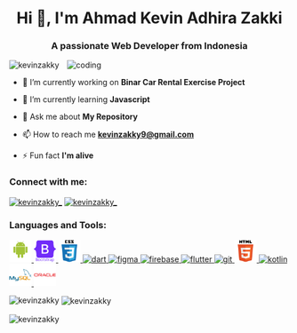 <h1 align="center">Hi 👋, I'm Ahmad Kevin Adhira Zakki</h1>
<h3 align="center">A passionate Web Developer from Indonesia</h3>

<img align="right" alt="coding" width="400" src="https://steamuserimages-a.akamaihd.net/ugc/2102675044426446272/22E6DF3A90BD6CDBB70D4BEF90BEF6D80108EC22/?imw=637&imh=358&ima=fit&impolicy=Letterbox&imcolor=%23000000&letterbox=true">

<p align="left"> <img src="https://komarev.com/ghpvc/?username=kevinzakky&label=Profile%20views&color=0e75b6&style=flat" alt="kevinzakky" /> </p>

- 🔭 I’m currently working on **Binar Car Rental Exercise Project**

- 🌱 I’m currently learning **Javascript**

- 💬 Ask me about **My Repository**

- 📫 How to reach me **kevinzakky9@gmail.com**

- ⚡ Fun fact **I'm alive**

<h3 align="left">Connect with me:</h3>
<p align="left">
<a href="https://instagram.com/kevinzakky_" target="blank"><img align="center" src="https://raw.githubusercontent.com/rahuldkjain/github-profile-readme-generator/master/src/images/icons/Social/instagram.svg" alt="kevinzakky_" height="30" width="40" /></a>
<a href="https://www.linkedin.com/in/ahmad-kevin-adhira-zakki-72a575279/" target="blank"><img align="center" src="https://raw.githubusercontent.com/rahuldkjain/github-profile-readme-generator/master/src/images/icons/Social/linkedin.svg" alt="kevinzakky_" height="30" width="40" /></a>
</p>

<h3 align="left">Languages and Tools:</h3>
<p align="left"> <a href="https://developer.android.com" target="_blank" rel="noreferrer"> <img src="https://raw.githubusercontent.com/devicons/devicon/master/icons/android/android-original-wordmark.svg" alt="android" width="40" height="40"/> </a> <a href="https://getbootstrap.com" target="_blank" rel="noreferrer"> <img src="https://raw.githubusercontent.com/devicons/devicon/master/icons/bootstrap/bootstrap-plain-wordmark.svg" alt="bootstrap" width="40" height="40"/> </a> <a href="https://www.w3schools.com/css/" target="_blank" rel="noreferrer"> <img src="https://raw.githubusercontent.com/devicons/devicon/master/icons/css3/css3-original-wordmark.svg" alt="css3" width="40" height="40"/> </a> <a href="https://dart.dev" target="_blank" rel="noreferrer"> <img src="https://www.vectorlogo.zone/logos/dartlang/dartlang-icon.svg" alt="dart" width="40" height="40"/> </a> <a href="https://www.figma.com/" target="_blank" rel="noreferrer"> <img src="https://www.vectorlogo.zone/logos/figma/figma-icon.svg" alt="figma" width="40" height="40"/> </a> <a href="https://firebase.google.com/" target="_blank" rel="noreferrer"> <img src="https://www.vectorlogo.zone/logos/firebase/firebase-icon.svg" alt="firebase" width="40" height="40"/> </a> <a href="https://flutter.dev" target="_blank" rel="noreferrer"> <img src="https://www.vectorlogo.zone/logos/flutterio/flutterio-icon.svg" alt="flutter" width="40" height="40"/> </a> <a href="https://git-scm.com/" target="_blank" rel="noreferrer"> <img src="https://www.vectorlogo.zone/logos/git-scm/git-scm-icon.svg" alt="git" width="40" height="40"/> </a> <a href="https://www.w3.org/html/" target="_blank" rel="noreferrer"> <img src="https://raw.githubusercontent.com/devicons/devicon/master/icons/html5/html5-original-wordmark.svg" alt="html5" width="40" height="40"/> </a> <a href="https://kotlinlang.org" target="_blank" rel="noreferrer"> <img src="https://www.vectorlogo.zone/logos/kotlinlang/kotlinlang-icon.svg" alt="kotlin" width="40" height="40"/> </a> <a href="https://www.mysql.com/" target="_blank" rel="noreferrer"> <img src="https://raw.githubusercontent.com/devicons/devicon/master/icons/mysql/mysql-original-wordmark.svg" alt="mysql" width="40" height="40"/> </a> <a href="https://www.oracle.com/" target="_blank" rel="noreferrer"> <img src="https://raw.githubusercontent.com/devicons/devicon/master/icons/oracle/oracle-original.svg" alt="oracle" width="40" height="40"/> </a> </p>

<p><img align="left" src="https://github-readme-stats.vercel.app/api/top-langs?username=kevinzakky&show_icons=true&locale=en&layout=compact" alt="kevinzakky" /></p>

<p>&nbsp;<img align="center" src="https://github-readme-stats.vercel.app/api?username=kevinzakky&show_icons=true&locale=en" alt="kevinzakky" /></p>

<p><img align="center" src="https://github-readme-streak-stats.herokuapp.com/?user=kevinzakky&" alt="kevinzakky" /></p>
